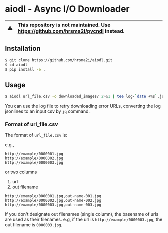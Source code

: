 # aiodl - Async I/O Downloader

:warning: | This repository is not maintained. Use https://github.com/hrsma2i/pycndl instead.
:---: | :---

## Installation

```sh
$ git clone https://github.com/hrsma2i/aiodl.git
$ cd aiodl
$ pip install -e .
```

## Usage

```sh
$ aiodl url_file.csv -o downloaded_images/ 2>&1 | tee log-`date +%s`.jsonlines
```

You can use the log file to retry downloading error URLs, converting the log jsonlines to an input csv by `jq` command.

### Format of url_file.csv

The format of `url_file.csv` is:

e.g.,

```
http://example/0000001.jpg
http://example/0000002.jpg
http://example/0000003.jpg
```

or two columns

1. url
2. out filename

```
http://example/0000001.jpg,out-name-001.jpg
http://example/0000002.jpg,out-name-002.jpg
http://example/0000003.jpg,out-name-003.jpg
```

If you don't designate out filenames (single column),
the basename of urls are used as their filenames.
e.g, if the url is `http://example/0000003.jpg`, the out filename is `0000003.jpg`.
